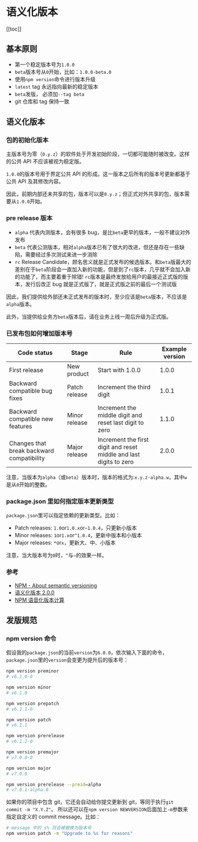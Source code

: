 # 语义化版本

[[toc]]

## 基本原则

- 第一个稳定版本号为`1.0.0`
- `beta`版本号从`0`开始，比如：`1.0.0-beta.0`
- 使用`npm version`命令进行版本升级
- `latest` tag 永远指向最新的稳定版本
- `beta`发版， 必须加`--tag beta`
- git 仓库和 tag 保持一致

## 语义化版本

### 包的初始化版本

主版本号为零（`0.y.z`）的软件处于开发初始阶段，一切都可能随时被改变。这样的公共 API 不应该被视为稳定版。

`1.0.0`的版本号用于界定公共 API 的形成。这一版本之后所有的版本号更新都基于公共 API 及其修改内容。

因此，前期内部还未共享的包，版本可以是`0.y.z`；但正式对外共享的包，版本需要从`1.0.0`开始。

### pre release 版本

- `alpha`
    代表内测版本，会有很多 bug，是比`beta`更早的版本，一般不建议对外发布
- `beta`
    代表公测版本，相对`alpha`版本已有了很大的改进，但还是存在一些缺陷，需要经过多次测试来进一步消除
- `rc`
    Release Candidate，顾名思义就是正式发布的候选版本。和`beta`版最大的差别在于`beta`阶段会一直加入新的功能，但是到了`rc`版本，几乎就不会加入新的功能了，而主要着重于除错! `rc`版本是最终发放给用户的最接近正式版的版本，发行后改正 bug 就是正式版了，就是正式版之前的最后一个测试版

因此，我们提供给外部还未正式发布的版本时，至少应该是`beta`版本，不应该是`alpha`版本。

此外，当提供给业务方`beta`版本后，请在业务上线一周后升级为正式版。

### 已发布包如何增加版本号

| Code status                               | Stage         | Rule                                                               | Example version |
| ----------------------------------------- | ------------- | ------------------------------------------------------------------ | --------------- |
| First release                             | New product   | Start with 1.0.0                                                   | 1.0.0           |
| Backward compatible bug fixes             | Patch release | Increment the third digit                                          | 1.0.1           |
| Backward compatible new features          | Minor release | Increment the middle digit and reset last digit to zero            | 1.1.0           |
| Changes that break backward compatibility | Major release | Increment the first digit and reset middle and last digits to zero | 2.0.0           |

注意，当版本为`alpha`（或`beta`）版本时，版本的格式为:`x.y.z-alpha.w`，其中`w`是从`0`开始的整数。

### package.json 里如何指定版本更新类型

`package.json`里可以指定依赖的更新类型。比如：

- Patch releases: `1.0`or`1.0.x`or`~1.0.4`，只更新小版本
- Minor releases: `1`or`1.x`or`^1.0.4`，更新中版本和小版本
- Major releases: `*`or`x`，更新大、中、小版本

注意，当大版本号为`0`时，`^`与`~`的效果一样。

### 参考

- [NPM - About semantic versioning](https://docs.npmjs.com/about-semantic-versioning)
- [语义化版本 2.0.0](https://semver.org/lang/zh-CN/)
- [NPM 语音化版本计算](https://semver.npmjs.com/)

## 发版规范

### npm version 命令

假设我的`package.json`的当前`version`为`6.0.0`，依次输入下面的命令，`package.json`里的`version`会变更为提升后的版本号：

```sh
npm version preminor
# v6.1.0-0

npm version minor
# v6.1.0

npm version prepatch
# v6.1.1-0

npm version patch
# v6.1.1

npm version prerelease
# v6.1.2-0

npm version premajor
# v7.0.0-0

npm version major
# v7.0.0

npm version prerelease --preid=alpha
# v7.0.1-alpha.0
```

如果你的项目中包含 git，它还会自动给你提交更新到 git，等同于执行`git commit -m "X.Y.Z"`。
所以还可以在`npm version NEWVERSION`后面加上`-m`参数来指定自定义的 commit message。比如：

```sh
# message 中的 s% 将会被替换为版本号
npm version patch -m "Upgrade to %s for reasons"
```
